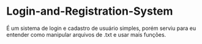# Login-and-Registration-System
É um sistema de login e cadastro de usuário simples, porém serviu para eu entender como manipular arquivos de .txt e usar mais funções.
